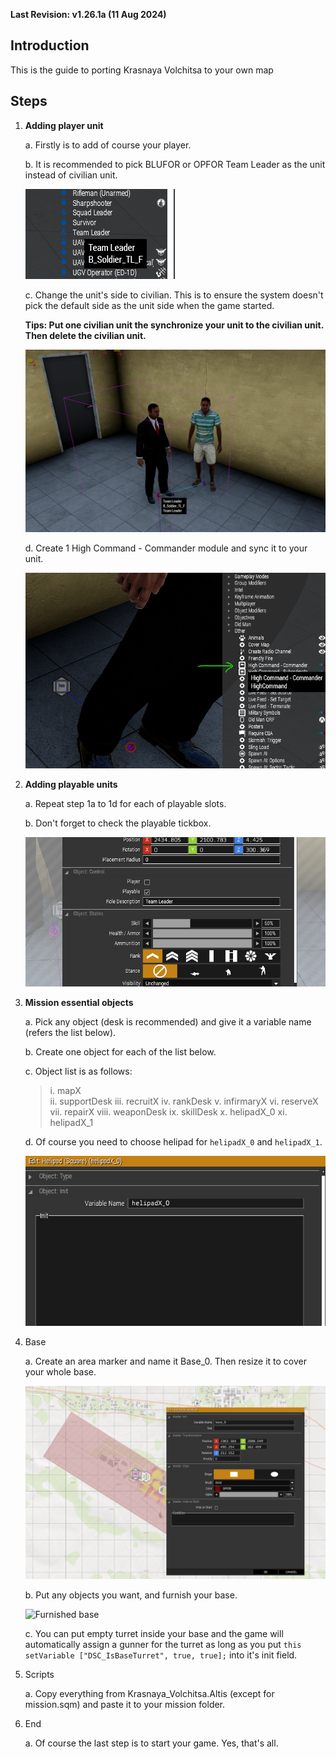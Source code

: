 **Last Revision: v1.26.1a (11 Aug 2024)**
## Introduction

This is the guide to porting Krasnaya Volchitsa to your own map

## Steps

1. **Adding player unit**

   a. Firstly is to add of course your player.
   
   b. It is recommended to pick BLUFOR or OPFOR Team Leader as the unit instead of civilian unit.
   
   ![NATO Team Leader](/Guide/Images/pickSL.png)
   
   c. Change the unit's side to civilian. This is to ensure the system doesn't pick the default side as the unit side when the game started. 

   **Tips: Put one civilian unit the synchronize your unit to the civilian unit. Then delete the civilian unit.** 

   ![Player unit synced to civilian](/Guide/Images/syncToCiv.png)
   
    d. Create 1 High Command - Commander module and sync it to your unit.
   
    ![High Command Module](/Guide/Images/highCommandModule.png)  
    
2. **Adding playable units**

    a. Repeat step 1a to 1d for each of playable slots.
   
    b. Don't forget to check the playable tickbox.
   
    ![Tick Playables](/Guide/Images/tickPlayable.png)  

3. **Mission essential objects**

    a. Pick any object (desk is recommended) and give it a variable name (refers the list below).
   
    b. Create one object for each of the list below.
   
    c. Object list is as follows: 

    >i. mapX  
    ii. supportDesk 
    iii. recruitX 
    iv. rankDesk 
    v. infirmaryX 
    vi. reserveX 
    vii. repairX 
    viii. weaponDesk 
    ix. skillDesk 
    x. helipadX_0 
    xi. helipadX_1 

    d. Of course you need to choose helipad for `helipadX_0` and `helipadX_1`.
   
    ![Helipad variable name](/Guide/Images/variableHelipad.png)

4. Base

    a. Create an area marker and name it Base_0. Then resize it to cover your whole base.
   
    ![Base Marker](/Guide/Images/baseMarker.png)
   
    b. Put any objects you want, and furnish your base.
   
    ![Furnished base](/Guide/Images/baseDesign.png)

    c. You can put empty turret inside your base and the game will automatically assign a gunner for the turret as long as you put ``this setVariable ["DSC_IsBaseTurret", true, true];`` into it's init field.  


6. Scripts

    a. Copy everything from Krasnaya_Volchitsa.Altis (except for mission.sqm) and paste it to your mission folder.

7. End

    a. Of course the last step is to start your game. Yes, that's all.
